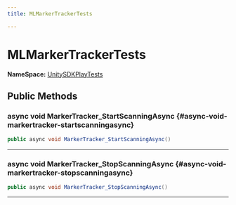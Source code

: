 ```yaml
---
title: MLMarkerTrackerTests

---
```


# MLMarkerTrackerTests



**NameSpace:** 
[UnitySDKPlayTests](/versioned_docs/version-02-Aug-2023/unity-api/api/UnitySDKPlayTests/UnitySDKPlayTests.md) 








## Public Methods

### async void MarkerTracker_StartScanningAsync {#async-void-markertracker-startscanningasync}

```csharp
public async void MarkerTracker_StartScanningAsync()
```






-----------

### async void MarkerTracker_StopScanningAsync {#async-void-markertracker-stopscanningasync}

```csharp
public async void MarkerTracker_StopScanningAsync()
```






-----------


